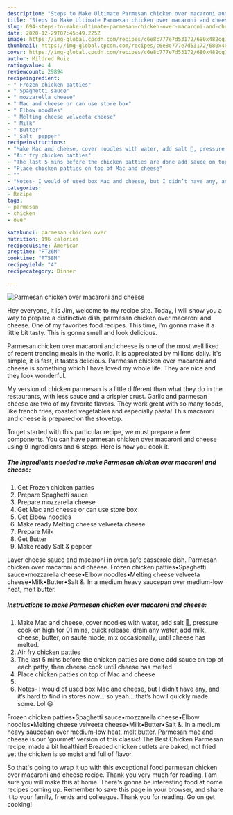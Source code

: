 ```yaml
---
description: "Steps to Make Ultimate Parmesan chicken over macaroni and cheese"
title: "Steps to Make Ultimate Parmesan chicken over macaroni and cheese"
slug: 694-steps-to-make-ultimate-parmesan-chicken-over-macaroni-and-cheese
date: 2020-12-29T07:45:49.225Z
image: https://img-global.cpcdn.com/recipes/c6e8c777e7d53172/680x482cq70/parmesan-chicken-over-macaroni-and-cheese-recipe-main-photo.jpg
thumbnail: https://img-global.cpcdn.com/recipes/c6e8c777e7d53172/680x482cq70/parmesan-chicken-over-macaroni-and-cheese-recipe-main-photo.jpg
cover: https://img-global.cpcdn.com/recipes/c6e8c777e7d53172/680x482cq70/parmesan-chicken-over-macaroni-and-cheese-recipe-main-photo.jpg
author: Mildred Ruiz
ratingvalue: 4
reviewcount: 29894
recipeingredient:
- " Frozen chicken patties"
- " Spaghetti sauce"
- " mozzarella cheese"
- " Mac and cheese or can use store box"
- " Elbow noodles"
- " Melting cheese velveeta cheese"
- " Milk"
- " Butter"
- " Salt  pepper"
recipeinstructions:
- "Make Mac and cheese, cover noodles with water, add salt 🧂, pressure cook on high for 01 mins, quick release, drain any water, add milk, cheese, butter, on sauté mode, mix occasionally, until cheese has melted."
- "Air fry chicken patties"
- "The last 5 mins before the chicken patties are done add sauce on top of each patty, then cheese cook until cheese has melted"
- "Place chicken patties on top of Mac and cheese"
- ""
- "Notes- I would of used box Mac and cheese, but I didn’t have any, and it’s hard to find in stores now... so yeah... that’s how I quickly made some. Lol 😆"
categories:
- Recipe
tags:
- parmesan
- chicken
- over

katakunci: parmesan chicken over 
nutrition: 196 calories
recipecuisine: American
preptime: "PT26M"
cooktime: "PT58M"
recipeyield: "4"
recipecategory: Dinner

---
```



![Parmesan chicken over macaroni and cheese](https://img-global.cpcdn.com/recipes/c6e8c777e7d53172/680x482cq70/parmesan-chicken-over-macaroni-and-cheese-recipe-main-photo.jpg)

Hey everyone, it is Jim, welcome to my recipe site. Today, I will show you a way to prepare a distinctive dish, parmesan chicken over macaroni and cheese. One of my favorites food recipes. This time, I'm gonna make it a little bit tasty. This is gonna smell and look delicious.

Parmesan chicken over macaroni and cheese is one of the most well liked of recent trending meals in the world. It is appreciated by millions daily. It's simple, it is fast, it tastes delicious. Parmesan chicken over macaroni and cheese is something which I have loved my whole life. They are nice and they look wonderful.

My version of chicken parmesan is a little different than what they do in the restaurants, with less sauce and a crispier crust. Garlic and parmesan cheese are two of my favorite flavors. They work great with so many foods, like french fries, roasted vegetables and especially pasta! This macaroni and cheese is prepared on the stovetop.


To get started with this particular recipe, we must prepare a few components. You can have parmesan chicken over macaroni and cheese using 9 ingredients and 6 steps. Here is how you cook it.

<!--inarticleads1-->

##### The ingredients needed to make Parmesan chicken over macaroni and cheese:

1. Get  Frozen chicken patties
1. Prepare  Spaghetti sauce
1. Prepare  mozzarella cheese
1. Get  Mac and cheese or can use store box
1. Get  Elbow noodles
1. Make ready  Melting cheese velveeta cheese
1. Prepare  Milk
1. Get  Butter
1. Make ready  Salt &amp; pepper


Layer cheese sauce and macaroni in oven safe casserole dish. Parmesan chicken over macaroni and cheese. Frozen chicken patties•Spaghetti sauce•mozzarella cheese•Elbow noodles•Melting cheese velveeta cheese•Milk•Butter•Salt &amp;. In a medium heavy saucepan over medium-low heat, melt butter. 

<!--inarticleads2-->

##### Instructions to make Parmesan chicken over macaroni and cheese:

1. Make Mac and cheese, cover noodles with water, add salt 🧂, pressure cook on high for 01 mins, quick release, drain any water, add milk, cheese, butter, on sauté mode, mix occasionally, until cheese has melted.
1. Air fry chicken patties
1. The last 5 mins before the chicken patties are done add sauce on top of each patty, then cheese cook until cheese has melted
1. Place chicken patties on top of Mac and cheese
1. 
1. Notes- I would of used box Mac and cheese, but I didn’t have any, and it’s hard to find in stores now... so yeah... that’s how I quickly made some. Lol 😆


Frozen chicken patties•Spaghetti sauce•mozzarella cheese•Elbow noodles•Melting cheese velveeta cheese•Milk•Butter•Salt &amp;. In a medium heavy saucepan over medium-low heat, melt butter. Parmesan mac and cheese is our &#39;gourmet&#39; version of this classic! The Best Chicken Parmesan recipe, made a bit healthier! Breaded chicken cutlets are baked, not fried yet the chicken is so moist and full of flavor. 

So that's going to wrap it up with this exceptional food parmesan chicken over macaroni and cheese recipe. Thank you very much for reading. I am sure you will make this at home. There's gonna be interesting food at home recipes coming up. Remember to save this page in your browser, and share it to your family, friends and colleague. Thank you for reading. Go on get cooking!
